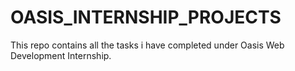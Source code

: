 # OASIS_INTERNSHIP_PROJECTS
This repo contains all the tasks i have completed under Oasis Web Development Internship.
